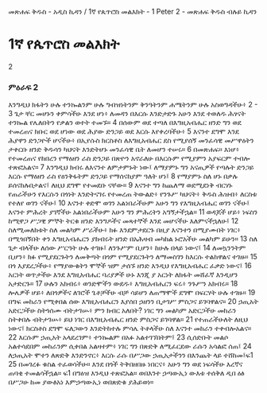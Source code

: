 ﻿
መጽሐፍ ቅዱስ - አዲስ ኪዳን / 1ኛ የጴጥሮስ መልእክት - 1 Peter 2 - መጽሐፍ ቅዱስ ብሉይ ኪዳን
# 1ኛ የጴጥሮስ መልእክት
2
### ምዕራፍ 2
 እንግዲህ ክፋትን ሁሉ ተንኰልንም ሁሉ ግብዝነትንም ቅንዓትንም ሐሜትንም ሁሉ አስወግዳችሁ፥
2 -
3  ጌታ ቸር መሆኑን ቀምሳችሁ እንደ ሆነ፥ ለመዳን በእርሱ እንድታድጉ አሁን እንደ ተወለዱ ሕፃናት ተንኰል የሌለበትን የቃልን ወተት ተመኙ።
4  በሰውም ወደ ተጣለ በእግዚአብሔር ዘንድ ግን ወደ ተመረጠና ክቡር ወደ ሆነው ወደ ሕያው ድንጋይ ወደ እርሱ እየቀረባችሁ፥
5  እናንተ ደግሞ እንደ ሕያዋን ድንጋዮች ሆናችሁ፥ በኢየሱስ ክርስቶስ ለእግዚአብሔር ደስ የሚያሰኝ መንፈሳዊ መሥዋዕትን ታቀርቡ ዘንድ ቅዱሳን ካህናት እንድትሆኑ መንፈሳዊ ቤት ለመሆን ተሠሩ።
6  በመጽሐፍ። እነሆ፥ የተመረጠና የከበረን የማዕዘን ራስ ድንጋይ በጽዮን አኖራለሁ በእርሱም የሚያምን አያፍርም ተብሎ ተጽፎአልና።
7  እንግዲህ ክብሩ ለእናንተ ለምታምኑት ነው፤ ለማያምኑ ግን አናጢዎች የጣሉት ድንጋይ እርሱ የማዕዘን ራስ የዕንቅፋትም ድንጋይ የማሰናከያም ዓለት ሆነ፤
8  የማያምኑ ስለ ሆኑ በቃሉ ይሰናከሉበታልና፤ ለዚህ ደግሞ የተመደቡ ናቸው።
9  እናንተ ግን ከጨለማ ወደሚደነቅ ብርሃኑ የጠራችሁን የእርሱን በጎነት እንድትናገሩ የተመረጠ ትውልድ፥ የንጉሥ ካህናት፥ ቅዱስ ሕዝብ፥ ለርስቱ የተለየ ወገን ናችሁ፤
10  እናንተ ቀድሞ ወገን አልነበራችሁም አሁን ግን የእግዚአብሔር ወገን ናችሁ፤ እናንተ ምሕረት ያገኛችሁ አልነበራችሁም አሁን ግን ምሕረትን አግኝታችኋል።
11  ወዳጆች ሆይ፥ ነፍስን ከሚዋጋ ሥጋዊ ምኞት ትርቁ ዘንድ እንግዶችና መጻተኞች እንደ መሆናችሁ እለምናችኋለሁ፤
12  ስለሚመለከቱት ስለ መልካም ሥራችሁ፥ ክፉ እንደምታደርጉ በዚያ እናንተን በሚያሙበት ነገር፥ በሚጎበኝበት ቀን እግዚአብሔርን ያከብሩት ዘንድ በአሕዛብ መካከል ኑሮአችሁ መልካም ይሁን።
13  ስለ ጌታ ብላችሁ ለሰው ሥርዓት ሁሉ ተገዙ፤ ለንጉሥም ቢሆን፥ ከሁሉ በላይ ነውና፤
14  ለመኳንንትም ቢሆን፥ ክፉ የሚያደርጉትን ለመቅጣት በጎም የሚያደርጉትን ለማመስገን ከእርሱ ተልከዋልና ተገዙ።
15  በጎ እያደረጋችሁ፥ የማያውቁትን ሞኞች ዝም ታሰኙ ዘንድ እንዲህ የእግዚአብሔር ፈቃድ ነውና፤
16  አርነት ወጥታችሁ እንደ እግዚአብሔር ባሪያዎች ሁኑ እንጂ ያ አርነት ለክፋት መሸፈኛ እንዲሆን አታድርጉ።
17  ሁሉን አክብሩ፥ ወንድሞችን ውደዱ፥ እግዚአብሔርን ፍሩ፥ ንጉሥን አክብሩ።
18  ሎሌዎች ሆይ፥ ለበጎዎችና ለገሮች ጌቶቻችሁ ብቻ ሳይሆን ለጠማሞች ደግሞ በፍርሃት ሁሉ ተገዙ።
19  በግፍ መከራን የሚቀበል ሰው እግዚአብሔርን እያሰበ ኃዘንን ቢታገሥ ምስጋና ይገባዋልና።
20  ኃጢአት አድርጋችሁ ስትጎሰሙ ብትታገሡ፥ ምን ክብር አለበት? ነገር ግን መልካም አድርጋችሁ መከራን ስትቀበሉ ብትታገሡ፥ ይህ ነገር በእግዚአብሔር ዘንድ ምስጋና ይገባዋል።
21  የተጠራችሁለት ለዚህ ነውና፤ ክርስቶስ ደግሞ ፍለጋውን እንድትከተሉ ምሳሌ ትቶላችሁ ስለ እናንተ መከራን ተቀብሎአልና።
22  እርሱም ኃጢአት አላደረገም፥ ተንኰልም በአፉ አልተገኘበትም፤
23  ሲሰድቡት መልሶ አልተሳደበም መከራንም ሲቀበል አልዛተም፥ ነገር ግን በጽድቅ ለሚፈርደው ራሱን አሳልፎ ሰጠ፤
24  ለኃጢአት ሞተን ለጽድቅ እንድንኖር፥ እርሱ ራሱ በሥጋው ኃጢአታችንን በእንጨት ላይ ተሸከመ፤ፍ1
25  በመገረፉ ቁስል ተፈወሳችሁ። እንደ በጎች ትቅበዘበዙ ነበርና፥ አሁን ግን ወደ ነፍሳችሁ እረኛና ጠባቂ ተመልሳችኋል። ፍ1 በግዕዝ እንዲህ ተጽፎአል። ወበእንተ ኃጣውኢነ ውእቱ ተሰቅለ ዲበ ዕፅ በሥጋሁ ከመ ያውፅአነ እምኃጣውኢነ ወበጽድቁ ያሕይወነ። 
